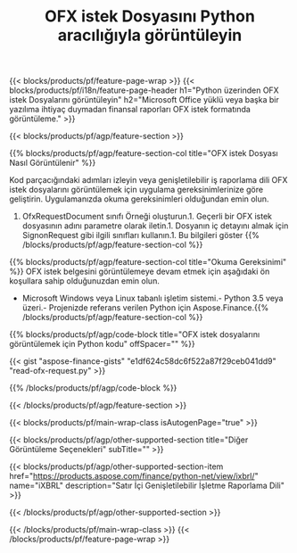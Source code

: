 ﻿---
title: OFX istek Dosyasını Python aracılığıyla görüntüleyin
description: OFX istek dosyası görüntüleme için örnek kod. Python tabanlı uygulamalarda toplu OFX istek dosyalarını görüntülemek için API örnek kodunu kullanın. 
url: /tr/python-net/view/ofx-request/
family: finance
platformtag: python
feature: view
informat: OFX request
outformat: 
otherformats: 
---
{{< blocks/products/pf/feature-page-wrap >}}
{{< blocks/products/pf/i18n/feature-page-header h1="Python üzerinden OFX istek Dosyalarını görüntüleyin" h2="Microsoft Office yüklü veya başka bir yazılıma ihtiyaç duymadan finansal raporları OFX istek formatında görüntüleme." >}}

{{< blocks/products/pf/agp/feature-section >}}

{{% blocks/products/pf/agp/feature-section-col title="OFX istek Dosyası Nasıl Görüntülenir" %}}

Kod parçacığındaki adımları izleyin veya genişletilebilir iş raporlama dili OFX istek dosyalarını görüntülemek için uygulama gereksinimlerinize göre geliştirin. Uygulamanızda okuma gereksinimleri olduğundan emin olun.

1. OfxRequestDocument sınıfı Örneği oluşturun.1. Geçerli bir OFX istek dosyasının adını parametre olarak iletin.1. Dosyanın iç detayını almak için SignonRequest gibi ilgili sınıfları kullanın.1. Bu bilgileri göster
{{% /blocks/products/pf/agp/feature-section-col %}}

{{% blocks/products/pf/agp/feature-section-col title="Okuma Gereksinimi" %}}
OFX istek belgesini görüntülemeye devam etmek için aşağıdaki ön koşullara sahip olduğunuzdan emin olun. 
- Microsoft Windows veya Linux tabanlı işletim sistemi.- Python 3.5 veya üzeri.- Projenizde referans verilen Python için Aspose.Finance.{{% /blocks/products/pf/agp/feature-section-col %}}

{{% blocks/products/pf/agp/code-block title="OFX istek dosyalarını görüntülemek için Python kodu" offSpacer="" %}}

{{< gist "aspose-finance-gists" "e1df624c58dc6f522a87f29ceb041dd9" "read-ofx-request.py" >}}

{{% /blocks/products/pf/agp/code-block %}}

{{< /blocks/products/pf/agp/feature-section >}}

{{< blocks/products/pf/main-wrap-class isAutogenPage="true" >}}

{{< blocks/products/pf/agp/other-supported-section title="Diğer Görüntüleme Seçenekleri" subTitle="" >}}

{{< blocks/products/pf/agp/other-supported-section-item href="https://products.aspose.com/finance/python-net/view/ixbrl/" name="iXBRL" description="Satır İçi Genişletilebilir İşletme Raporlama Dili" >}}

{{< /blocks/products/pf/agp/other-supported-section >}}

{{< /blocks/products/pf/main-wrap-class >}}
{{< /blocks/products/pf/feature-page-wrap >}}